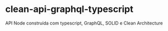 # clean-api-graphql-typescript
API Node construída com typescript, GraphQL, SOLID e Clean Architecture
